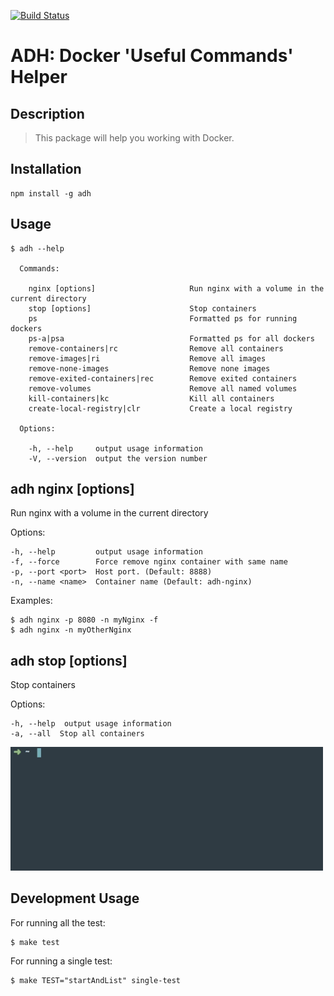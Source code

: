 [![Build Status](https://travis-ci.org/ApiumhubOpenSource/adh.svg?branch=master)](https://travis-ci.org/ApiumhubOpenSource/adh)

# ADH: Docker 'Useful Commands' Helper


##  Description

> This package will help you working with Docker. 
    

##  Installation

    npm install -g adh
  
## Usage

```
$ adh --help

  Commands:

    nginx [options]            			Run nginx with a volume in the current directory 
    stop [options]             			Stop containers
    ps                         			Formatted ps for running dockers
    ps-a|psa                   			Formatted ps for all dockers
    remove-containers|rc       			Remove all containers
    remove-images|ri           			Remove all images
    remove-none-images         			Remove none images
    remove-exited-containers|rec   		Remove exited containers
    remove-volumes             			Remove all named volumes
    kill-containers|kc         			Kill all containers
    create-local-registry|clr			Create a local registry

  Options:

    -h, --help     output usage information
    -V, --version  output the version number
```


##  adh nginx [options]

  Run nginx with a volume in the current directory 

  Options:

    -h, --help         output usage information
    -f, --force        Force remove nginx container with same name
    -p, --port <port>  Host port. (Default: 8888)
    -n, --name <name>  Container name (Default: adh-nginx)

  Examples:

    $ adh nginx -p 8080 -n myNginx -f
    $ adh nginx -n myOtherNginx

##  adh stop [options]

  Stop containers

  Options:

    -h, --help  output usage information
    -a, --all  Stop all containers

<img src="adh_stop.gif" width="500">


## Development Usage
For running all the test:
```
$ make test
```

For running a single test:
```
$ make TEST="startAndList" single-test
```
